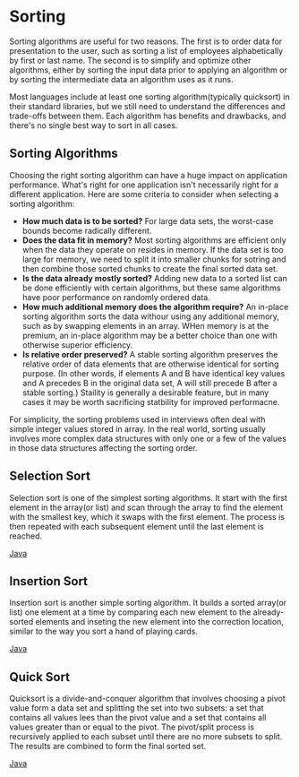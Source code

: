 # Sorting

Sorting algorithms are useful for two reasons.
The first is to order data for presentation to the user, such as sorting a list of employees alphabetically by first or last name.
The second is to simplify and optimize other algorithms, either by sorting the input data prior to applying an algorithm or by sorting the intermediate data an algorithm uses as it runs.

Most languages include at least one sorting algorithm(typically quicksort) in their standard libraries, but we still need to understand the differences and trade-offs between them.
Each algorithm has benefits and drawbacks, and there's no single best way to sort in all cases.

## Sorting Algorithms

Choosing the right sorting algorithm can have a huge impact on application performance.
What's right for one application isn't necessarily right for a different application. 
Here are some criteria to consider when selecting a sorting algorithm:

* __How much data is to be sorted?__ For large data sets, the worst-case bounds become radically different.
* __Does the data fit in memory?__ Most sorting algorithms are efficient only when the data they operate on resides in memory. If the data set is too large for memory, we need to split it into smaller chunks for sotring and then combine those sorted chunks to create the final sorted data set.
* __Is the data already mostly sorted?__ Adding new data to a sorted list can be done efficiently with certain algorithms, but these same algorithms have poor performance on randomly ordered data.
* __How much additional memory does the algorithm require?__ An in-place sorting algorithm sorts the data withour using any additional memory, such as by swapping elements in an array. WHen memory is at the premium, an in-place algorithm may be a better choice than one with otherwise superior efficiency.
* __Is relative order preserved?__ A stable sorting algorithm preserves the relative order of data elements that are otherwise identical for sorting purpose. (In other words, if elements A and B have identical key values and A precedes B in the original data set, A will still precede B after a stable sorting.) Staility is generally a desirable feature, but in many cases it may be worth sacrificing statbility for improved performacne.


For simplicity, the sorting problems used in interviews often deal with simple integer values stored in array. In the real world, sorting usually involves more complex data structures with only one or a few of the values in those data structures affecting the sorting order.

## Selection Sort

Selection sort is one of the simplest sorting algorithms. 
It start with the first element in the array(or list) and scan through the array to find the element with the smallest key, which it swaps with the first element. The process is then repeated with each subsequent element until the last element is reached.

[Java](SelectionSort.java)

## Insertion Sort

Insertion sort is another simple sorting algorithm. It builds a sorted array(or list) one element at a time by comparing each new element to the already-sorted elements and inseting the new element into the correction location, similar to the way you sort a hand of playing cards.

[Java](InsertionSort.java)

## Quick Sort

Quicksort is a divide-and-conquer algorithm that involves choosing a pivot value form a data set and splitting the set into two subsets: a set that contains all values lees than the pivot value and a set that contains all values greater than or equal to the pivot. The pivot/split process is recursively applied to each subset until there are no more subsets to split. The results are combined to form the final sorted set.

[Java](QuickSort.java)
